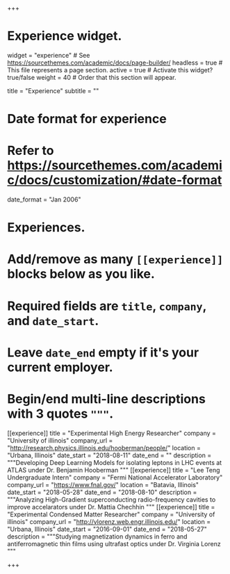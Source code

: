 +++
# Experience widget.
widget = "experience"  # See https://sourcethemes.com/academic/docs/page-builder/
headless = true  # This file represents a page section.
active = true  # Activate this widget? true/false
weight = 40  # Order that this section will appear.

title = "Experience"
subtitle = ""

# Date format for experience
#   Refer to https://sourcethemes.com/academic/docs/customization/#date-format
date_format = "Jan 2006"

# Experiences.
#   Add/remove as many `[[experience]]` blocks below as you like.
#   Required fields are `title`, `company`, and `date_start`.
#   Leave `date_end` empty if it's your current employer.
#   Begin/end multi-line descriptions with 3 quotes `"""`.
[[experience]]
  title = "Experimental High Energy Researcher"
  company = "University of illinois"
  company_url = "http://research.physics.illinois.edu/hooberman/people/"
  location = "Urbana, Illinois"
  date_start = "2018-08-11"
  date_end = ""
  description = """Developing Deep Learning Models for isolating leptons in LHC events at ATLAS under Dr. Benjamin Hooberman
  """
[[experience]]
  title = "Lee Teng Undergraduate Intern"
  company = "Fermi National Accelerator Laboratory"
  company_url = "https://www.fnal.gov/"
  location = "Batavia, Illinois"
  date_start = "2018-05-28"
  date_end = "2018-08-10"
  description = """Analyzing High-Gradient superconducting radio-frequency cavities to improve accelarators under Dr. Mattia Chechhin
  """
[[experience]]
  title = "Experimental Condensed Matter Researcher"
  company = "University of illinois"
  company_url = "http://vlorenz.web.engr.illinois.edu/"
  location = "Urbana, Illinois"
  date_start = "2016-09-01"
  date_end = "2018-05-27"
  description = """Studying magnetization dynamics in ferro and antiferromagnetic thin films using ultrafast optics under Dr. Virginia Lorenz
  """




+++
